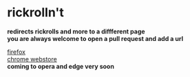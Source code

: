 # rickrolln't  
**redirects rickrolls and more to a diffferent page**  
**you are always welcome to open a pull request and add a url**  

[firefox](https://addons.mozilla.org/en-US/firefox/addon/rickrolln-t/)  
[chrome webstore](https://chrome.google.com/webstore/detail/rickrollnt/lfdgfamnidfclkhbgbdnbmkilamjffba)  
**coming to opera and edge very soon**
